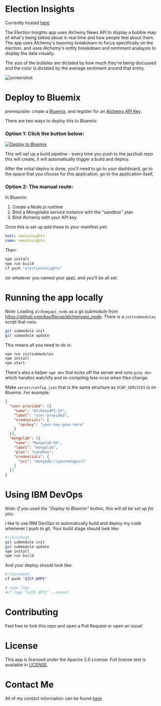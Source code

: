 # Election Insights

Currently hosted [here](http://electioninsights.mybluemix.net/)

The Election Insights app uses Alchemy News API to display a bubble map of
what's being talked about in real time and how people feel about them. The app
uses Alchemy's taxonmy breakdown to focus specifically on the election, and uses
Alchemy's entity breakdown and sentiment analaysis to display the data visually.

The size of the bubbles are dictated by how much they're being discussed and the
color is dictated by the average sentiment around that entity.

![screenshot](http://i.imgur.com/SqKHnBC.png)

# Deploy to Bluemix

prerequisite: create a [Bluemix](https://bluemix.net/), and register for an
[Alchemy API Key](http://www.alchemyapi.com/api/register.html).

There are two ways to deploy this to Bluemix:

### Option 1: Click the button below:

[![Deploy to Bluemix](https://bluemix.net/deploy/button.png)](https://bluemix.net/deploy)

This will set up a build pipeline - every time you push to the jazzhub repo this
will create, it will automatically trigger a build and deploy.

After the initial deploy is done, you'll need to go to your dashboard, go to the
space that you choose for this application, go to the application itself,

### Option 2: The manual route:

In Bluemix:

  1. Create a Node.js runtime
  1. Bind a Mongolabs service instance with the "sandbox" plan
  1. Bind Alchemy with your API key

Once this is set up add these to your manifest.yml:

```yml
host: newsinsights
name: newsinsights
```

Then:

```sh
npm install
npm run build
cf push "electioninsights"
```

(or whatever you named your app), and you'll be all set.

# Running the app locally

Note: Loading `alchemyapi_node` as a git submodule from
https://github.com/kauffecup/alchemyapi_node. There is a `initsubmodules` script
that runs:

```sh
git submodule init
git submodule update
```

This means all you need to do is:

```sh
npm run initsubmodules
npm install
npm start
```

There's also a helper `npm dev` that kicks off the server and runs `gulp dev`
which handles watchify and re-compiling less->css when files change.

Make `server/config.json` that is the same structure as `VCAP_SERVICES` is on
Bluemix. For example:

```json
{
  "user-provided": [{
    "name": "AlchemyAPI-2e",
    "label": "user-provided",
    "credentials": {
      "apikey": "your-key-goes-here"
    }
  }],
  "mongolab": [{
    "name": "MongoLab-bh",
    "label": "mongolab",
    "plan": "sandbox",
    "credentials": {
      "uri": "mongodb://yourmongouri"
    }
  }]
}
```

# Using IBM DevOps

*Note: if you used the "Deploy to Bluemix" button, this will all be set up for*
*you.*

I like to use IBM DevOps to automatically build and deploy my code whenever I
push to git. Your build stage should look like:

```sh
#!/bin/bash
git submodule init
git submodule update
npm install
npm run build
```

And your deploy should look like:

```sh
#!/bin/bash
cf push "${CF_APP}"

# view logs
#cf logs "${CF_APP}" --recent
```
# Contributing

Feel free to fork this repo and open a Pull Request or open an issue!

# License

This app is licensed under the Apache 2.0 License. Full license text is
available in [LICENSE](https://github.com/kauffecup/news-insights/blob/master/LICENSE).

# Contact Me

All of my contact information can be found [here](http://www.jkaufman.io/about/)